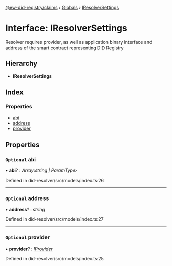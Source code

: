 [@ew-did-registry/claims](../README.md) › [Globals](../globals.md) › [IResolverSettings](iresolversettings.md)

# Interface: IResolverSettings

Resolver requires provider, as well as application binary interface and
address of the smart contract representing DID Registry

## Hierarchy

* **IResolverSettings**

## Index

### Properties

* [abi](iresolversettings.md#optional-abi)
* [address](iresolversettings.md#optional-address)
* [provider](iresolversettings.md#optional-provider)

## Properties

### `Optional` abi

• **abi**? : *Array‹string | ParamType›*

Defined in did-resolver/src/models/index.ts:26

___

### `Optional` address

• **address**? : *string*

Defined in did-resolver/src/models/index.ts:27

___

### `Optional` provider

• **provider**? : *[IProvider](iprovider.md)*

Defined in did-resolver/src/models/index.ts:25
